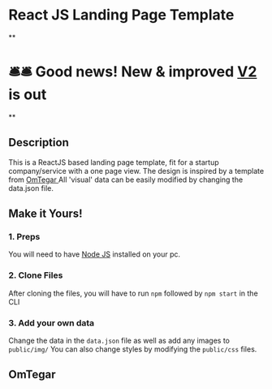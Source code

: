 # React JS Landing Page Template

**

# 🛎️🛎️ Good news! New & improved [V2](https://github.com/OmTegar/reactjs-template-omtegar) is out  

**

## Description
This is a ReactJS based landing page template, fit for a startup company/service with a one page view. The design is inspired by a template from <a href="https://shark-app-y8ysp.ondigitalocean.app">OmTegar </a>
All 'visual' data can be easily modified by changing the data.json file.

## Make it Yours!
### 1. Preps
You will need to have <a href="https://nodejs.org/">Node JS</a> installed on your pc. 

### 2. Clone Files
After cloning the files, you will have to run ```npm``` followed by ```npm start``` in the CLI
### 3. Add your own data 
Change the data in the ```data.json``` file as well as add any images to ```public/img/```
You can also change styles by modifying the ```public/css``` files.

## OmTegar
